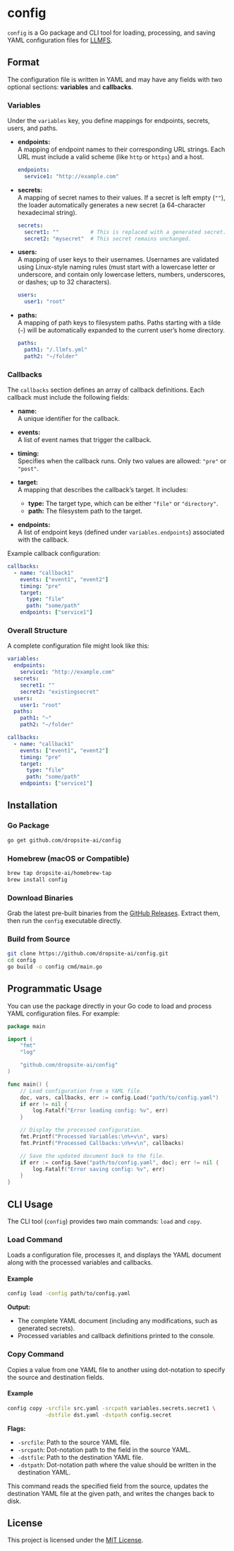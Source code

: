 # config

`config` is a Go package and CLI tool for loading, processing, and saving YAML configuration files for [LLMFS](https://github.com/dropsite-ai/llmfs).

## Format

The configuration file is written in YAML and may have any fields with two optional sections: **variables** and **callbacks**.

### Variables

Under the `variables` key, you define mappings for endpoints, secrets, users, and paths.

- **endpoints:**  
  A mapping of endpoint names to their corresponding URL strings. Each URL must include a valid scheme (like `http` or `https`) and a host.

  ```yaml
  endpoints:
    service1: "http://example.com"
  ```

- **secrets:**  
  A mapping of secret names to their values. If a secret is left empty (`""`), the loader automatically generates a new secret (a 64-character hexadecimal string).  
 
  ```yaml
  secrets:
    secret1: ""          # This is replaced with a generated secret.
    secret2: "mysecret"  # This secret remains unchanged.
  ```

- **users:**  
  A mapping of user keys to their usernames. Usernames are validated using Linux-style naming rules (must start with a lowercase letter or underscore, and contain only lowercase letters, numbers, underscores, or dashes; up to 32 characters).

  ```yaml
  users:
    user1: "root"
  ```

- **paths:**  
  A mapping of path keys to filesystem paths. Paths starting with a tilde (`~`) will be automatically expanded to the current user’s home directory.

  ```yaml
  paths:
    path1: "/.llmfs.yml"
    path2: "~/folder"
  ```

### Callbacks

The `callbacks` section defines an array of callback definitions. Each callback must include the following fields:

- **name:**  
  A unique identifier for the callback.

- **events:**  
  A list of event names that trigger the callback.

- **timing:**  
  Specifies when the callback runs. Only two values are allowed: `"pre"` or `"post"`.

- **target:**  
  A mapping that describes the callback’s target. It includes:
  
  - **type:** The target type, which can be either `"file"` or `"directory"`.
  - **path:** The filesystem path to the target.

- **endpoints:**  
  A list of endpoint keys (defined under `variables.endpoints`) associated with the callback.

Example callback configuration:

```yaml
callbacks:
  - name: "callback1"
    events: ["event1", "event2"]
    timing: "pre"
    target:
      type: "file"
      path: "some/path"
    endpoints: ["service1"]
```

### Overall Structure

A complete configuration file might look like this:

```yaml
variables:
  endpoints:
    service1: "http://example.com"
  secrets:
    secret1: ""
    secret2: "existingsecret"
  users:
    user1: "root"
  paths:
    path1: "~"
    path2: "~/folder"

callbacks:
  - name: "callback1"
    events: ["event1", "event2"]
    timing: "pre"
    target:
      type: "file"
      path: "some/path"
    endpoints: ["service1"]
```

## Installation

### Go Package

```bash
go get github.com/dropsite-ai/config
```

### Homebrew (macOS or Compatible)

```bash
brew tap dropsite-ai/homebrew-tap
brew install config
```

### Download Binaries

Grab the latest pre-built binaries from the [GitHub Releases](https://github.com/dropsite-ai/config/releases). Extract them, then run the `config` executable directly.

### Build from Source

```bash
git clone https://github.com/dropsite-ai/config.git
cd config
go build -o config cmd/main.go
```

## Programmatic Usage

You can use the package directly in your Go code to load and process YAML configuration files. For example:

```go
package main

import (
	"fmt"
	"log"

	"github.com/dropsite-ai/config"
)

func main() {
	// Load configuration from a YAML file.
	doc, vars, callbacks, err := config.Load("path/to/config.yaml")
	if err != nil {
		log.Fatalf("Error loading config: %v", err)
	}

	// Display the processed configuration.
	fmt.Printf("Processed Variables:\n%+v\n", vars)
	fmt.Printf("Processed Callbacks:\n%+v\n", callbacks)

	// Save the updated document back to the file.
	if err := config.Save("path/to/config.yaml", doc); err != nil {
		log.Fatalf("Error saving config: %v", err)
	}
}
```

## CLI Usage

The CLI tool (`config`) provides two main commands: `load` and `copy`.

### Load Command

Loads a configuration file, processes it, and displays the YAML document along with the processed variables and callbacks.

#### Example

```bash
config load -config path/to/config.yaml
```

**Output:**  
- The complete YAML document (including any modifications, such as generated secrets).  
- Processed variables and callback definitions printed to the console.

### Copy Command

Copies a value from one YAML file to another using dot-notation to specify the source and destination fields.

#### Example

```bash
config copy -srcfile src.yaml -srcpath variables.secrets.secret1 \
            -dstfile dst.yaml -dstpath config.secret
```

**Flags:**

- `-srcfile`: Path to the source YAML file.
- `-srcpath`: Dot-notation path to the field in the source YAML.
- `-dstfile`: Path to the destination YAML file.
- `-dstpath`: Dot-notation path where the value should be written in the destination YAML.

This command reads the specified field from the source, updates the destination YAML file at the given path, and writes the changes back to disk.

## License

This project is licensed under the [MIT License](LICENSE).